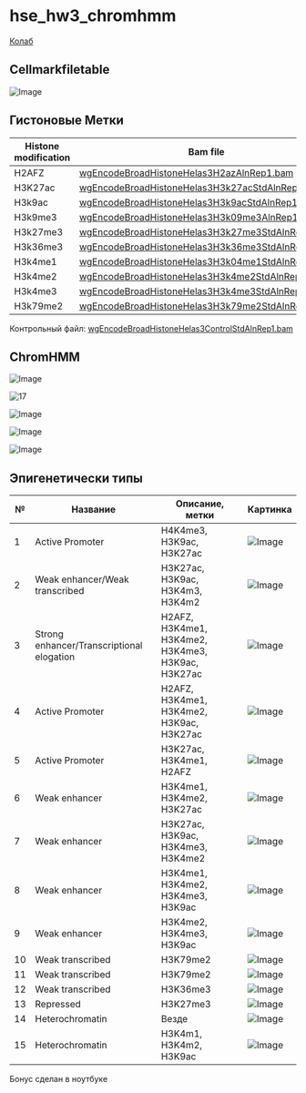 # hse_hw3_chromhmm

[Колаб](https://colab.research.google.com/drive/1yjLMoZ0NAzpZZHE7AUo8lsvfw1ebA-jN#scrollTo=A3EZXj29VkoC)

## Cellmarkfiletable
![Image](/data/cellmarkfiletable.png)

## Гистоновые Метки
Histone modification | Bam file
--- | ---
H2AFZ | [wgEncodeBroadHistoneHelas3H2azAlnRep1.bam](http://hgdownload.cse.ucsc.edu/goldenPath/hg19/encodeDCC/wgEncodeBroadHistone/wgEncodeBroadHistoneHelas3H2azAlnRep1.bam)
H3K27ac | [wgEncodeBroadHistoneHelas3H3k27acStdAlnRep1.bam](http://hgdownload.cse.ucsc.edu/goldenPath/hg19/encodeDCC/wgEncodeBroadHistone/wgEncodeBroadHistoneHelas3H3k27acStdAlnRep1.bam)
H3k9ac | [wgEncodeBroadHistoneHelas3H3k9acStdAlnRep1.bam](http://hgdownload.cse.ucsc.edu/goldenPath/hg19/encodeDCC/wgEncodeBroadHistone/wgEncodeBroadHistoneHelas3H3k9acStdAlnRep1.bam)
H3k9me3 | [wgEncodeBroadHistoneHelas3H3k09me3AlnRep1.bam](http://hgdownload.cse.ucsc.edu/goldenPath/hg19/encodeDCC/wgEncodeBroadHistone/wgEncodeBroadHistoneHelas3H3k09me3AlnRep1.bam)
H3k27me3 | [wgEncodeBroadHistoneHelas3H3k27me3StdAlnRep1.bam](http://hgdownload.cse.ucsc.edu/goldenPath/hg19/encodeDCC/wgEncodeBroadHistone/wgEncodeBroadHistoneHelas3H3k27me3StdAlnRep1.bam)
H3k36me3 | [wgEncodeBroadHistoneHelas3H3k36me3StdAlnRep1.bam](http://hgdownload.cse.ucsc.edu/goldenPath/hg19/encodeDCC/wgEncodeBroadHistone/wgEncodeBroadHistoneHelas3H3k36me3StdAlnRep1.bam)
H3k4me1 | [wgEncodeBroadHistoneHelas3H3k04me1StdAlnRep1.bam](http://hgdownload.cse.ucsc.edu/goldenPath/hg19/encodeDCC/wgEncodeBroadHistone/wgEncodeBroadHistoneHelas3H3k04me1StdAlnRep1.bam)
H3k4me2 | [wgEncodeBroadHistoneHelas3H3k4me2StdAlnRep1.bam](http://hgdownload.cse.ucsc.edu/goldenPath/hg19/encodeDCC/wgEncodeBroadHistone/wgEncodeBroadHistoneHelas3H3k4me2StdAlnRep1.bam)
H3k4me3 | [wgEncodeBroadHistoneHelas3H3k4me3StdAlnRep1.bam](http://hgdownload.cse.ucsc.edu/goldenPath/hg19/encodeDCC/wgEncodeBroadHistone/wgEncodeBroadHistoneHelas3H3k4me3StdAlnRep1.bam)
H3k79me2 | [wgEncodeBroadHistoneHelas3H3k79me2StdAlnRep1.bam](http://hgdownload.cse.ucsc.edu/goldenPath/hg19/encodeDCC/wgEncodeBroadHistone/wgEncodeBroadHistoneHelas3H3k79me2StdAlnRep1.bam)


Контрольный файл: [wgEncodeBroadHistoneHelas3ControlStdAlnRep1.bam](http://hgdownload.cse.ucsc.edu/goldenPath/hg19/encodeDCC/wgEncodeBroadHistone/wgEncodeBroadHistoneHelas3ControlStdAlnRep1.bam)

## ChromHMM

![Image](/data/16_1.png)

![17](/data/17.png)

![Image](/data/18.png) 

![Image](/data/19.png)

![Image](/data/20.png)

## Эпигенетически типы

| № | Название | Описание, метки | Картинка |
| --- | --- | --- | --- |
| 1 | Active Promoter | H4K4me3, H3K9ac, H3K27ac | ![Image](/data/1.png) |
| 2 | Weak enhancer/Weak transcribed | H3K27ac, H3K9ac, H3K4m3, H3K4m2 | ![Image](/data/2.png) |
| 3 | Strong enhancer/Transcriptional elogation | H2AFZ, H3K4me1, H3K4me2, H3K4me3, H3K9ac, H3K27ac | ![Image](/data/3.png) |
| 4 | Active Promoter | H2AFZ, H3K4me1, H3K4me2, H3K9ac, H3K27ac | ![Image](/data/4.png) |
| 5 | Active Promoter | H3K27ac, H3K4me1, H2AFZ | ![Image](/data/5.png) |
| 6 | Weak enhancer | H3K4me1, H3K4me2, H3K27ac | ![Image](/data/6.png) |
| 7 | Weak enhancer | H3K27ac, H3K9ac, H3K4me3, H3K4me2 | ![Image](/data/7.png) |
| 8 | Weak enhancer | H3K4me1, H3K4me2, H3K4me3, H3K9ac | ![Image](/data/8.png) |
| 9 | Weak enhancer | H3K4me2, H3K4me3, H3K9ac | ![Image](/data/9.png) |
| 10 | Weak transcribed | H3K79me2 | ![Image](/data/10.png) |
| 11 | Weak transcribed | H3K79me2 | ![Image](/data/11.png) |
| 12 | Weak transcribed | H3K36me3 | ![Image](/data/12.png) |
| 13 | Repressed | H3K27me3 | ![Image](/data/13.png) |
| 14 | Heterochromatin | Везде | ![Image](/data/14.png) |
| 15 | Heterochromatin | H3K4m1, H3K4m2, H3K9ac | ![Image](/data/15.png) |

Бонус сделан в ноутбуке
